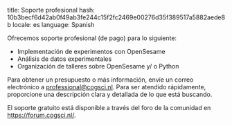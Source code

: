 title: Soporte profesional
hash: 10b3becf6d42ab0f49ab3fe244c15f2fc2469e00276d35f389517a5882aede8b
locale: es
language: Spanish

Ofrecemos soporte profesional (de pago) para lo siguiente:

- Implementación de experimentos con OpenSesame
- Análisis de datos experimentales
- Organización de talleres sobre OpenSesame y/ o Python

Para obtener un presupuesto o más información, envíe un correo electrónico a <professional@cogsci.nl>. Para ser atendido rápidamente, proporcione una descripción clara y detallada de lo que está buscando.

El soporte gratuito está disponible a través del foro de la comunidad en <https://forum.cogsci.nl/>.